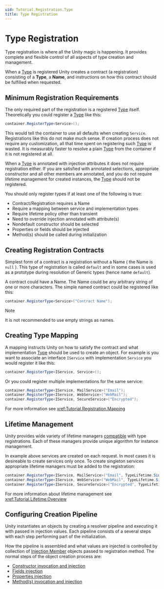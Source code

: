 ```yaml
---
uid: Tutorial.Registration.Type
title: Type Registration
---
```


# Type Registration

Type registration is where all the Unity magic is happening. It provides complete and flexible control of all aspects of type creation and management.

When a [Type](xref:System.Type) is registered Unity creates a contract (a registration) consisting of a **Type**, a **Name**, and instructions on how this contract should be fulfilled when requested.

## Minimum Registration Requirements

The only required part of the registration is a registered [Type](xref:System.Type) itself. Theoretically you could register a [Type](xref:System.Type) like this:

```cs
container.RegisterType<Service>();
```

This would tell the container to use all defaults when creating `Service`. Registrations like this do not make much sense. If creation process does not require any customization, all that time spent on registering such [Type](xref:System.Type) is wasted. It is measurably faster to resolve a plain [Type](xref:System.Type) from the container if it is not registered at all.

When a [Type](xref:System.Type) is annotated with injection attributes it does not require registration either. If you are satisfied with annotated selections, appropriate constructor and all other members are annotated, and you do not require lifetime management for created instances, the [Type](xref:System.Type) should not be registered.

You should only register types if at least one of the following is true:

* Contract/Registration requires a Name
* Require a mapping between service and implementation types
* Require lifetime policy other than transient
* Need to override injection annotated with attribute(s)
* Nondefault constructor should be selected
* Properties or fields should be injected
* Method(s) should be called during initialization

## Creating Registration Contracts

Simplest form of a contract is a registration without a Name ( the Name is `null` ). This type of registration is called `default` and in some cases is used as a prototype during resolution of Generic types (hence name `default`).

A contract could have a Name. The Name could be any arbitrary string of one or more characters. The simple named contract could be registered like this:

```cs
container.RegisterType<Service>("Contract Name");
```

> [!NOTE]
> It is not recommended to use empty strings as names.

## Creating Type Mapping

A mapping instructs Unity on how to satisfy the contract and what implementation [Type](xref:System.Type) should be used to create an object. For example is you want to associate an interface `IService` with implementation `Service` you would register it like this:

```cs
container.RegisterType<IService, Service>();
```

Or you could register multiple implementations for the same service:

```cs
container.RegisterType<IService, MailService>("Email");
container.RegisterType<IService, WebService>("WebMail");
container.RegisterType<IService, SecureService>("Encrypted");
```

For more information see <xref:Tutorial.Registration.Mapping>

## Lifetime Management

Unity provides wide variety of lifetime managers [compatible](xref:Unity.TypeLifetime) with type registrations. Each of these managers provide unique algorithm for instance management.

In example above services are created on each request. In most cases it is desireable to create services only once. To create singleton services appropriate lifetime managers must be added to the registration:

```cs
container.RegisterType<IService, MailService>("Email", TypeLifetime.Singleton);
container.RegisterType<IService, WebService>("WebMail", TypeLifetime.Singleton);
container.RegisterType<IService, SecureService>("Encrypted", TypeLifetime.Singleton);
```

For more information about lifetime management see <xref:Tutorial.Lifetime.Overview>

## Configuring Creation Pipeline

Unity instantiates an objects by creating a resolver pipeline and executing it with passed in injection values. Each pipeline consists of a several steps with each step performing part of the initialization.

How the pipeline is assembled and what values are injected is controlled by collection of [Injection Member](xref:Unity.Injection.InjectionMember) objects passed to registration method. The normal steps of the object creation process are:

* [Constructor invocation and injection](xref:Tutorial.Injection.Constructor)
* [Fields injection](xref:Tutorial.Injection.Field)
* [Properties injection](xref:Tutorial.Injection.Property)
* [Method(s) invocation and injection](xref:Tutorial.Injection.Method)
